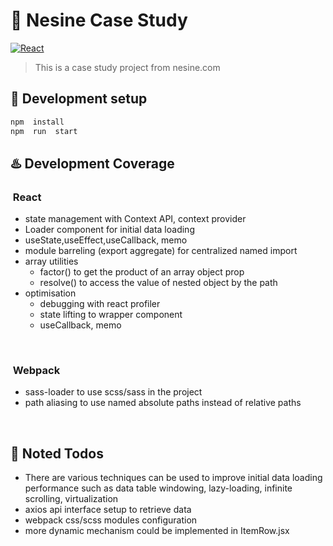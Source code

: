 
  
  

# :star2: Nesine Case Study

[![React][React.js]][React-url] 
> This is a case study project from nesine.com 

## :hammer: Development setup

```sh
npm  install
npm  run  start
```

## :hotsprings: Development Coverage
### &nbsp;React
 - state management with Context API, context provider
 - Loader component for initial data loading
 - useState,useEffect,useCallback, memo
 - module barreling (export aggregate) for centralized named import
 - array utilities
   - factor() to get the product of an array object prop
   - resolve() to access the value of nested object by the path
 - optimisation
   - debugging with react profiler
   - state lifting to wrapper component
   - useCallback, memo
<br>

### &nbsp;Webpack 
 - sass-loader to use scss/sass in the project
 - path aliasing to use named absolute paths instead of relative paths
<br>

## :triangular_flag_on_post: Noted Todos
 - There are various techniques can be used to improve initial data loading performance such as data table windowing, lazy-loading, infinite scrolling, virtualization
 - axios api interface setup to retrieve data
 - webpack css/scss modules configuration
 - more dynamic mechanism could be implemented in ItemRow.jsx 

<!-- Markdown link & img dfn's -->

[React.js]: https://img.shields.io/badge/React-20232A?style=for-the-badge&logo=react&logoColor=61DAFB

[React-url]: https://reactjs.org/
